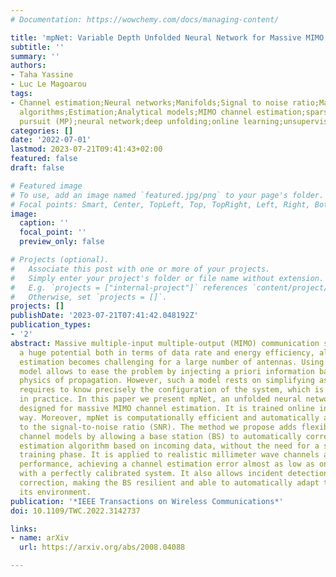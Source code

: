 ```yaml
---
# Documentation: https://wowchemy.com/docs/managing-content/

title: 'mpNet: Variable Depth Unfolded Neural Network for Massive MIMO Channel Estimation'
subtitle: ''
summary: ''
authors:
- Taha Yassine
- Luc Le Magoarou
tags:
- Channel estimation;Neural networks;Manifolds;Signal to noise ratio;Matching pursuit
  algorithms;Estimation;Analytical models;MIMO channel estimation;sparse recovery;matching
  pursuit (MP);neural network;deep unfolding;online learning;unsupervised learning
categories: []
date: '2022-07-01'
lastmod: 2023-07-21T09:41:43+02:00
featured: false
draft: false

# Featured image
# To use, add an image named `featured.jpg/png` to your page's folder.
# Focal points: Smart, Center, TopLeft, Top, TopRight, Left, Right, BottomLeft, Bottom, BottomRight.
image:
  caption: ''
  focal_point: ''
  preview_only: false

# Projects (optional).
#   Associate this post with one or more of your projects.
#   Simply enter your project's folder or file name without extension.
#   E.g. `projects = ["internal-project"]` references `content/project/deep-learning/index.md`.
#   Otherwise, set `projects = []`.
projects: []
publishDate: '2023-07-21T07:41:42.048192Z'
publication_types:
- '2'
abstract: Massive multiple-input multiple-output (MIMO) communication systems have
  a huge potential both in terms of data rate and energy efficiency, although channel
  estimation becomes challenging for a large number of antennas. Using a physical
  model allows to ease the problem by injecting a priori information based on the
  physics of propagation. However, such a model rests on simplifying assumptions and
  requires to know precisely the configuration of the system, which is unrealistic
  in practice. In this paper we present mpNet, an unfolded neural network specifically
  designed for massive MIMO channel estimation. It is trained online in an unsupervised
  way. Moreover, mpNet is computationally efficient and automatically adapts its depth
  to the signal-to-noise ratio (SNR). The method we propose adds flexibility to physical
  channel models by allowing a base station (BS) to automatically correct its channel
  estimation algorithm based on incoming data, without the need for a separate offline
  training phase. It is applied to realistic millimeter wave channels and shows great
  performance, achieving a channel estimation error almost as low as one would get
  with a perfectly calibrated system. It also allows incident detection and automatic
  correction, making the BS resilient and able to automatically adapt to changes in
  its environment.
publication: '*IEEE Transactions on Wireless Communications*'
doi: 10.1109/TWC.2022.3142737

links:
- name: arXiv
  url: https://arxiv.org/abs/2008.04088

---
```

